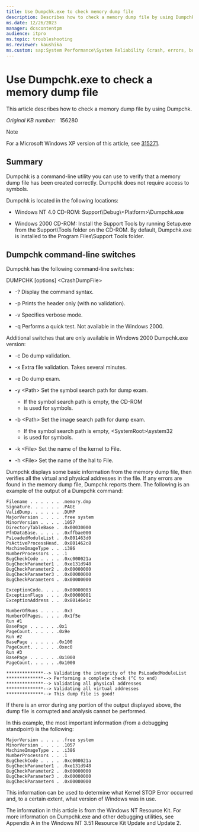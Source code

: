 ```yaml
---
title: Use Dumpchk.exe to check memory dump file
description: Describes how to check a memory dump file by using Dumpchk.
ms.date: 12/26/2023
manager: dcscontentpm
audience: itpro
ms.topic: troubleshooting
ms.reviewer: kaushika
ms.custom: sap:System Performance\System Reliability (crash, errors, bug check or Blue Screen, unexpected reboot), csstroubleshoot
---
```

# Use Dumpchk.exe to check a memory dump file

This article describes how to check a memory dump file by using Dumpchk.

_Original KB number:_ &nbsp; 156280

> [!NOTE]
> For a Microsoft Windows XP version of this article, see [315271](https://support.microsoft.com/help/315271).  

## Summary

Dumpchk is a command-line utility you can use to verify that a memory dump file has been created correctly. Dumpchk does not require access to symbols.

Dumpchk is located in the following locations:

- Windows NT 4.0 CD-ROM: Support\Debug\\\<Platform>\Dumpchk.exe

- Windows 2000 CD-ROM: Install the Support Tools by running Setup.exe from the Support\Tools folder on the CD-ROM. By default, Dumpchk.exe is installed to the Program Files\Support Tools folder.

## Dumpchk command-line switches

Dumpchk has the following command-line switches:

DUMPCHK [options] \<CrashDumpFile>

- -? Display the command syntax.

- -p Prints the header only (with no validation).

- -v Specifies verbose mode.

- -q Performs a quick test. Not available in the Windows 2000.

Additional switches that are only available in Windows 2000 Dumpchk.exe version:

- -c Do dump validation.

- -x Extra file validation. Takes several minutes.

- -e Do dump exam.

- -y \<Path> Set the symbol search path for dump exam.
  - If the symbol search path is empty, the CD-ROM
  - is used for symbols.

- -b \<Path> Set the image search path for dump exam.
  - If the symbol search path is empty, \<SystemRoot>\system32
  - is used for symbols.

- -k \<File> Set the name of the kernel to File.

- -h \<File> Set the name of the hal to File.

Dumpchk displays some basic information from the memory dump file, then verifies all the virtual and physical addresses in the file. If any errors are found in the memory dump file, Dumpchk reports them. The following is an example of the output of a Dumpchk command:

```output
Filename . . . . . . .memory.dmp  
Signature. . . . . . .PAGE  
ValidDump. . . . . . .DUMP  
MajorVersion . . . . .free system  
MinorVersion . . . . .1057  
DirectoryTableBase . .0x00030000  
PfnDataBase. . . . . .0xffbae000  
PsLoadedModuleList . .0x801463d0  
PsActiveProcessHead. .0x801462c8  
MachineImageType . . .i386  
NumberProcessors . . .1  
BugCheckCode . . . . .0xc000021a  
BugCheckParameter1 . .0xe131d948  
BugCheckParameter2 . .0x00000000  
BugCheckParameter3 . .0x00000000  
BugCheckParameter4 . .0x00000000  

ExceptionCode. . . . .0x80000003  
ExceptionFlags . . . .0x00000001  
ExceptionAddress . . .0x80146e1c  

NumberOfRuns . . . . .0x3  
NumberOfPages. . . . .0x1f5e  
Run #1  
BasePage . . . . . .0x1  
PageCount. . . . . .0x9e  
Run #2  
BasePage . . . . . .0x100  
PageCount. . . . . .0xec0  
Run #3  
BasePage . . . . . .0x1000  
PageCount. . . . . .0x1000  

**************--> Validating the integrity of the PsLoadedModuleList  
**************--> Performing a complete check (^C to end)  
**************--> Validating all physical addresses  
**************--> Validating all virtual addresses  
**************--> This dump file is good!
```

If there is an error during any portion of the output displayed above, the dump file is corrupted and analysis cannot be performed.

In this example, the most important information (from a debugging standpoint) is the following:

```output
MajorVersion . . . . .free system  
MinorVersion . . . . .1057  
MachineImageType . . .i386  
NumberProcessors . . .1  
BugCheckCode . . . . .0xc000021a  
BugCheckParameter1 . .0xe131d948  
BugCheckParameter2 . .0x00000000  
BugCheckParameter3 . .0x00000000  
BugCheckParameter4 . .0x00000000
```

This information can be used to determine what Kernel STOP Error occurred and, to a certain extent, what version of Windows was in use.

The information in this article is from the Windows NT Resource Kit. For more information on Dumpchk.exe and other debugging utilities, see Appendix A in the Windows NT 3.51 Resource Kit Update and Update 2.
